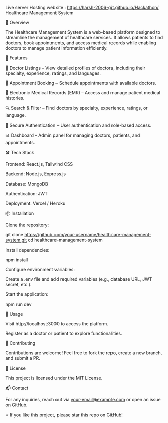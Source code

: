Live server Hosting website : https://harsh-2006-git.github.io/Hackathon/
Healthcare Management System

📌 Overview

The Healthcare Management System is a web-based platform designed to streamline the management of healthcare services. It allows patients to find doctors, book appointments, and access medical records while enabling doctors to manage patient information efficiently.

🚀 Features

🏥 Doctor Listings – View detailed profiles of doctors, including their specialty, experience, ratings, and languages.

📅 Appointment Booking – Schedule appointments with available doctors.

📄 Electronic Medical Records (EMR) – Access and manage patient medical histories.

🔍 Search & Filter – Find doctors by specialty, experience, ratings, or language.

🔐 Secure Authentication – User authentication and role-based access.

📊 Dashboard – Admin panel for managing doctors, patients, and appointments.

🛠️ Tech Stack

Frontend: React.js, Tailwind CSS

Backend: Node.js, Express.js

Database: MongoDB

Authentication: JWT

Deployment: Vercel / Heroku

📦 Installation

Clone the repository:

git clone https://github.com/your-username/healthcare-management-system.git
cd healthcare-management-system

Install dependencies:

npm install

Configure environment variables:

Create a .env file and add required variables (e.g., database URL, JWT secret, etc.).

Start the application:

npm run dev

🎯 Usage

Visit http://localhost:3000 to access the platform.

Register as a doctor or patient to explore functionalities.

🤝 Contributing

Contributions are welcome! Feel free to fork the repo, create a new branch, and submit a PR.

📜 License

This project is licensed under the MIT License.

📬 Contact

For any inquiries, reach out via your-email@example.com or open an issue on GitHub.

⭐ If you like this project, please star this repo on GitHub!
